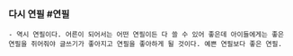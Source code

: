 ### 다시 연필 #연필
	- 역시 연필이다. 어른이 되어서는 어떤 연필이든 다 쓸 수 있어 좋은데 아이들에게는 좋은 연필을 쥐어줘야 글쓰기가 좋아지고 연필을 좋아하게 될 것이다. 예쁜 연필보다 좋은 연필.